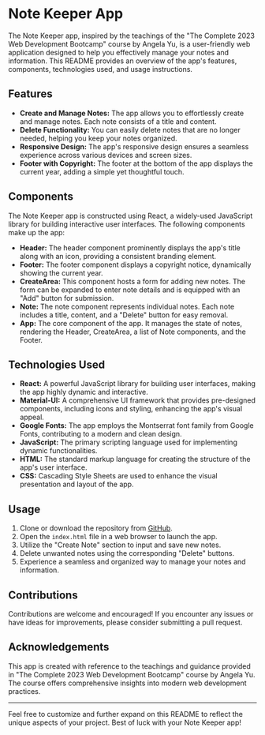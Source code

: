 # Note Keeper App

The Note Keeper app, inspired by the teachings of the "The Complete 2023 Web Development Bootcamp" course by Angela Yu, is a user-friendly web application designed to help you effectively manage your notes and information. This README provides an overview of the app's features, components, technologies used, and usage instructions.

## Features

- **Create and Manage Notes:** The app allows you to effortlessly create and manage notes. Each note consists of a title and content.
- **Delete Functionality:** You can easily delete notes that are no longer needed, helping you keep your notes organized.
- **Responsive Design:** The app's responsive design ensures a seamless experience across various devices and screen sizes.
- **Footer with Copyright:** The footer at the bottom of the app displays the current year, adding a simple yet thoughtful touch.

## Components

The Note Keeper app is constructed using React, a widely-used JavaScript library for building interactive user interfaces. The following components make up the app:

- **Header:** The header component prominently displays the app's title along with an icon, providing a consistent branding element.
- **Footer:** The footer component displays a copyright notice, dynamically showing the current year.
- **CreateArea:** This component hosts a form for adding new notes. The form can be expanded to enter note details and is equipped with an "Add" button for submission.
- **Note:** The note component represents individual notes. Each note includes a title, content, and a "Delete" button for easy removal.
- **App:** The core component of the app. It manages the state of notes, rendering the Header, CreateArea, a list of Note components, and the Footer.

## Technologies Used

- **React:** A powerful JavaScript library for building user interfaces, making the app highly dynamic and interactive.
- **Material-UI:** A comprehensive UI framework that provides pre-designed components, including icons and styling, enhancing the app's visual appeal.
- **Google Fonts:** The app employs the Montserrat font family from Google Fonts, contributing to a modern and clean design.
- **JavaScript:** The primary scripting language used for implementing dynamic functionalities.
- **HTML:** The standard markup language for creating the structure of the app's user interface.
- **CSS:** Cascading Style Sheets are used to enhance the visual presentation and layout of the app.

## Usage

1. Clone or download the repository from [GitHub]([https://github.com/Chitra2409/Note-Keeper]).
2. Open the `index.html` file in a web browser to launch the app.
3. Utilize the "Create Note" section to input and save new notes.
4. Delete unwanted notes using the corresponding "Delete" buttons.
5. Experience a seamless and organized way to manage your notes and information.

## Contributions

Contributions are welcome and encouraged! If you encounter any issues or have ideas for improvements, please consider submitting a pull request.


## Acknowledgements

This app is created with reference to the teachings and guidance provided in "The Complete 2023 Web Development Bootcamp" course by Angela Yu. The course offers comprehensive insights into modern web development practices.

---

Feel free to customize and further expand on this README to reflect the unique aspects of your project. Best of luck with your Note Keeper app!
